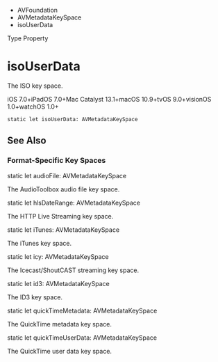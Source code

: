 

- AVFoundation
- AVMetadataKeySpace
-  isoUserData 

Type Property

# isoUserData

The ISO key space.

iOS 7.0+iPadOS 7.0+Mac Catalyst 13.1+macOS 10.9+tvOS 9.0+visionOS 1.0+watchOS 1.0+

``` source
static let isoUserData: AVMetadataKeySpace
```

## See Also

### Format-Specific Key Spaces

static let audioFile: AVMetadataKeySpace

The AudioToolbox audio file key space.

static let hlsDateRange: AVMetadataKeySpace

The HTTP Live Streaming key space.

static let iTunes: AVMetadataKeySpace

The iTunes key space.

static let icy: AVMetadataKeySpace

The Icecast/ShoutCAST streaming key space.

static let id3: AVMetadataKeySpace

The ID3 key space.

static let quickTimeMetadata: AVMetadataKeySpace

The QuickTime metadata key space.

static let quickTimeUserData: AVMetadataKeySpace

The QuickTime user data key space.

